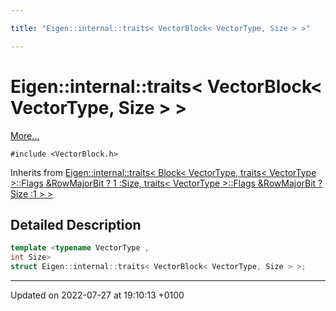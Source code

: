 ```yaml
---

title: "Eigen::internal::traits< VectorBlock< VectorType, Size > >"

---
```


# Eigen::internal::traits< VectorBlock< VectorType, Size > >



 [More...](#detailed-description)


`#include <VectorBlock.h>`

Inherits from [Eigen::internal::traits< Block< VectorType, traits< VectorType >::Flags &RowMajorBit ? 1 :Size, traits< VectorType >::Flags &RowMajorBit ? Size :1 > >](http://example.org/classes/structeigen_1_1internal_1_1traits/)

## Detailed Description

```cpp
template <typename VectorType ,
int Size>
struct Eigen::internal::traits< VectorBlock< VectorType, Size > >;
```

-------------------------------

Updated on 2022-07-27 at 19:10:13 +0100